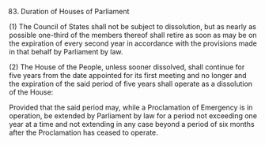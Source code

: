 83. Duration of Houses of Parliament

(1) The Council of States shall not be subject to dissolution, but as nearly as possible one-third of the members thereof shall retire as soon as may be on the expiration of every second year in accordance with the provisions made in that behalf by Parliament by law.

(2) The House of the People, unless sooner dissolved, shall continue for five years from the date appointed for its first meeting and no longer and the expiration of the said period of five years shall operate as a dissolution of the House:

Provided that the said period may, while a Proclamation of Emergency is in operation, be extended by Parliament by law for a period not exceeding one year at a time and not extending in any case beyond a period of six months after the Proclamation has ceased to operate.

